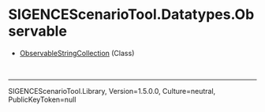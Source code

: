 # SIGENCEScenarioTool.Datatypes.Observable
- [ObservableStringCollection](./T_ObservableStringCollection.md) (Class)

<br /><hr />
SIGENCEScenarioTool.Library, Version=1.5.0.0, Culture=neutral, PublicKeyToken=null
